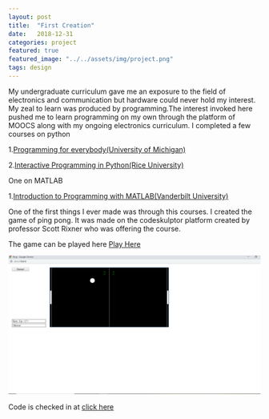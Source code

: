 ```yaml
---
layout: post
title:  "First Creation"
date:   2018-12-31
categories: project
featured: true
featured_image: "../../assets/img/project.png"
tags: design
---
```

My undergraduate curriculum gave me an exposure to the field of electronics and communication but hardware could never hold my interest. My zeal to learn was produced by programming.The interest invoked here pushed me to learn programming on my own through the platform of MOOCS along with my ongoing electronics curriculum. I completed a few courses on python 

1.[Programming for everybody(University of Michigan)][python1]

2.[Interactive Programming in Python(Rice University)][python2]

One on MATLAB

1.[Introduction to Programming with MATLAB(Vanderbilt University)][matlab]

One of the first things I ever made was through this courses. I created the game of ping pong. It was made on the codeskulptor platform created by professor Scott Rixner who was offering the course. 

The game can be played here 
[Play Here][game]

![Image](https://github.com/parihardeepanshu/parihardeepanshu.github.io/blob/master/Pong.png)

Code is checked in at [click here][checkin]

[python1]: https://www.coursera.org/account/accomplishments/certificate/7F4VTA8AJZ
[python2]: https://www.coursera.org/account/accomplishments/certificate/5TXPYNYVXA
[matlab]: https://www.coursera.org/account/accomplishments/certificate/9Y77AW8YER
[game]:http://www.codeskulptor.org/#user45_ZEp2Z6ZvwH_1.py
[checkin]:https://github.com/parihardeepanshu/Pong/blob/master/pong.py
[jekyll-help]: https://github.com/jekyll/jekyll-help

